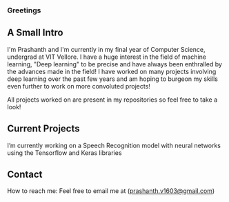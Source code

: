 ### Greetings

<!--
**prashu316/prashu316** is a ✨ _special_ ✨ repository because its `README.md` (this file) appears on your GitHub profile.

Here are some ideas to get you started:

- 🔭 I’m currently working on ...
- 🌱 I’m currently learning ...
- 👯 I’m looking to collaborate on ...
- 🤔 I’m looking for help with ...
- 💬 Ask me about ...
- 📫 How to reach me: ...
- 😄 Pronouns: ...
- ⚡ Fun fact: ...
-->

## A Small Intro
I'm Prashanth and I'm currently in my final year of Computer Science, undergrad at VIT Vellore. I have a huge interest in the field of machine learning, "Deep learning" to be precise and have always been enthralled by the advances made in the field! I have worked on many projects involving deep learning over the past few years and am hoping to burgeon my skills even further to work on more convoluted projects!

All projects worked on are present in my repositories so feel free to take a look!

## Current Projects
I’m currently working on a Speech Recognition model with neural networks using the Tensorflow and Keras libraries
<!--
I'm also currently working as a part-time Data Analyst for an E-Commerce website/company.
-->
## Contact
How to reach me: Feel free to email me at (prashanth.v1603@gmail.com)
